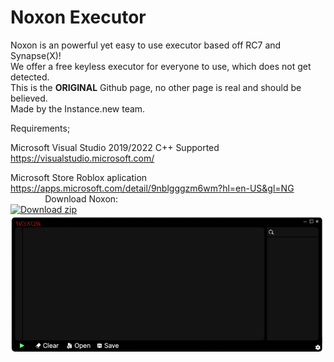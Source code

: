# Noxon Executor

Noxon is an powerful yet easy to use executor based off RC7 and Synapse(X)!\
We offer a free keyless executor for everyone to use, which does not get detected.\
This is the **ORIGINAL** Github page, no other page is real and should be believed.\
Made by the Instance.new team.

Requirements; 

Microsoft Visual Studio 2019/2022 C++ Supported\
https://visualstudio.microsoft.com/

Microsoft Store Roblox aplication\
https://apps.microsoft.com/detail/9nblgggzm6wm?hl=en-US&gl=NG
⠀⠀⠀⠀⠀
Download Noxon:\
[![Download zip](https://custom-icon-badges.demolab.com/badge/-Download-blue?style=for-the-badge&logo=download&logoColor=white "Download")](https://github.com/Therwakyi1/Noxon-Executor)\
![Logo](Resources/newui.png)
